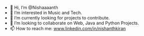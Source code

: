 - 👋 Hi, I’m @Nishaaaanth
- 👀 I’m interested in Music and Tech.
- 🌱 I’m currently looking for projects to contribute.
- 💞️ I’m looking to collaborate on Web, Java and Python Projects.
- 📫 How to reach me: www.linkedin.com/in/nishanthkiran
